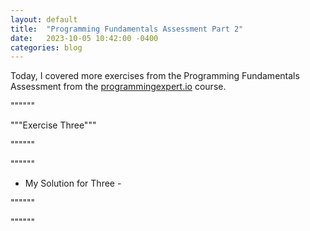```yaml
---
layout: default
title:  "Programming Fundamentals Assessment Part 2"
date:   2023-10-05 10:42:00 -0400
categories: blog
---
```

Today, I covered more exercises from the Programming Fundamentals Assessment from the [programmingexpert.io][course-site] course.

""""""

"""Exercise Three"""

""""""



""""""

- My Solution for Three -

""""""

""""""

[course-site]: https://www.programmingexpert.io/index